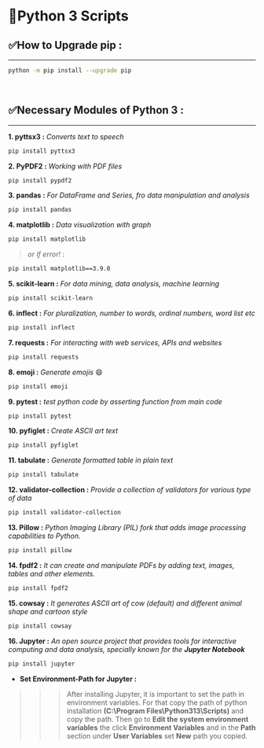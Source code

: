 # 🐍Python 3 Scripts

## ✅How to Upgrade pip :
---
```bash
python -m pip install --upgrade pip
```
<br>

## ✅Necessary Modules of Python 3 :
---

**1. pyttsx3 :**  *Converts text to speech*
```bash
pip install pyttsx3
```

**2. PyPDF2 :** *Working with PDF files*
```bash
pip install pypdf2
```

**3. pandas :** *For DataFrame and Series, fro data manipulation and analysis*
```bash
pip install pandas
```

**4. matplotlib :** *Data visualization with graph*
```bash
pip install matplotlib
```
>*or if error! :*

```bash
pip install matplotlib==3.9.0
```

**5. scikit-learn :** *For data mining, data analysis, machine learning*
```bash
pip install scikit-learn
```

**6. inflect :** *For pluralization, number to words, ordinal numbers, word list etc*
```bash
pip install inflect
```

**7. requests :** *For interacting with web services, APIs and websites*
```bash
pip install requests
```

**8. emoji :** *Generate emojis* 😄
```bash
pip install emoji
```

**9. pytest :** *test python code by asserting function from main code*
```bash
pip install pytest
```

**10. pyfiglet :** *Create ASCII art text*
```bash
pip install pyfiglet
```

**11. tabulate :** *Generate formatted table in plain text*
```bash
pip install tabulate
```

**12. validator-collection :** *Provide a collection of validators for various type of data*
```bash
pip install validator-collection
```

**13. Pillow :** *Python Imaging Library (PIL) fork that adds image processing capabilities to Python.*
```bash
pip install pillow
```

**14. fpdf2 :** *It can create and manipulate PDFs by adding text, images, tables and other elements.*
```bash
pip install fpdf2
```

**15. cowsay :** *It generates ASCII art of cow (default) and different animal shape and cartoon style*
```bash
pip install cowsay
```

**16. Jupyter :** *An open source project that provides tools for interactive computing and data analysis, specially known for the **Jupyter Notebook***
```bash
pip install jupyter
```
* <b> Set Environment-Path for Jupyter :</b>  
>>> After installing Jupyter, it is important to set the path in environment variables. For that copy the path of python installation **(C:\Program Files\Python313\Scripts)** and copy the path. Then go to **Edit the system environment variables** the click **Environment Variables** and in the **Path** section under **User Variables** set **New** path you copied.
    

